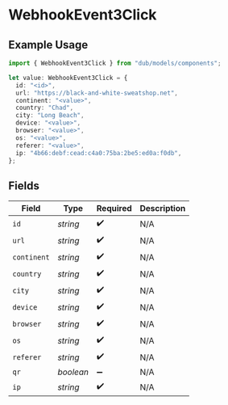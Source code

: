 # WebhookEvent3Click

## Example Usage

```typescript
import { WebhookEvent3Click } from "dub/models/components";

let value: WebhookEvent3Click = {
  id: "<id>",
  url: "https://black-and-white-sweatshop.net",
  continent: "<value>",
  country: "Chad",
  city: "Long Beach",
  device: "<value>",
  browser: "<value>",
  os: "<value>",
  referer: "<value>",
  ip: "4b66:debf:cead:c4a0:75ba:2be5:ed0a:f0db",
};
```

## Fields

| Field              | Type               | Required           | Description        |
| ------------------ | ------------------ | ------------------ | ------------------ |
| `id`               | *string*           | :heavy_check_mark: | N/A                |
| `url`              | *string*           | :heavy_check_mark: | N/A                |
| `continent`        | *string*           | :heavy_check_mark: | N/A                |
| `country`          | *string*           | :heavy_check_mark: | N/A                |
| `city`             | *string*           | :heavy_check_mark: | N/A                |
| `device`           | *string*           | :heavy_check_mark: | N/A                |
| `browser`          | *string*           | :heavy_check_mark: | N/A                |
| `os`               | *string*           | :heavy_check_mark: | N/A                |
| `referer`          | *string*           | :heavy_check_mark: | N/A                |
| `qr`               | *boolean*          | :heavy_minus_sign: | N/A                |
| `ip`               | *string*           | :heavy_check_mark: | N/A                |